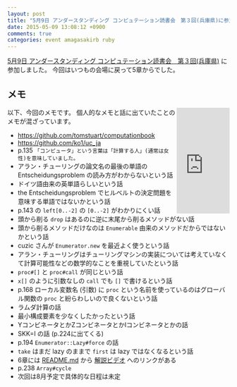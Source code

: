 ```yaml
---
layout: post
title: "5月9日 アンダースタンディング コンピュテーション読書会　第３回(兵庫県)に参加しました"
date: 2015-05-09 13:08:12 +0900
comments: true
categories: event amagasakirb ruby
---
```

[5月9日 アンダースタンディング コンピュテーション読書会　第３回(兵庫県)](http://kokucheese.com/event/index/287707/ "5月9日 アンダースタンディング コンピュテーション読書会　第３回(兵庫県)")
に参加しました。
今回はいつもの会場に戻って5章からでした。

<!--more-->

## メモ

<div style="float:right">
<iframe src="http://rcm-fe.amazon-adsystem.com/e/cm?lt1=_blank&amp;bc1=000000&amp;IS2=1&amp;bg1=FFFFFF&amp;fc1=000000&amp;lc1=0000FF&amp;t=znz-22&amp;o=9&amp;p=8&amp;l=as4&amp;m=amazon&amp;f=ifr&amp;ref=ss_til&amp;asins=487311697X" style="width:120px;height:240px;" scrolling="no" marginwidth="0" marginheight="0" frameborder="0"></iframe>
</div>

以下、今回のメモです。
個人的なメモと話に出ていたことのメモが混ざっています。

- https://github.com/tomstuart/computationbook
- https://github.com/ko1/uc_ja
- p.135 `「コンピュータ」という言葉は「計算する人」(通常は女性)を意味していました。`
- アラン・チューリングの論文名の最後の単語の Entscheidungsproblem の読み方がわからないという話
- ドイツ語由来の英単語らしいという話
- the Entscheidungsproblem でヒルベルトの決定問題を意味する単語ではないかという話
- p.143 の `left[0..-2]` の `[0..-2]` がわかりにくい話
- 頭から削る `drop` はあるのに逆に末尾から削るメソッドがない話
- 頭から削るメソッドだけなのは `Enumerable` 由来のメソッドだからではないかという話
- cuzic さんが `Enumerator.new` を最近よく使うという話
- アラン・チューリングはチューリングマシンの実装については考えていなくて計算可能性などの数学的なことを重視していたという話
- `proc#[]` と `proc#call` が同じという話
- `x[]` のように引数なしの `call` でも `[]` で書けるという話
- p.168 ローカル変数名 (引数) に `proc` という名前を使っているのはグローバル関数の `proc` と紛らわしいので良くないという話
- ラムダ計算の話
- 最小構成要素を少なくしたかったという話
- YコンビネータとかZコンビネータとかIコンビネータとかの話
- SKK=I の話 (p.224に出てくる)
- p.194 `Enumerator::Lazy#force` の話
- `take` はまだ lazy のままで `first` は lazy ではなくなるという話
- 6章には [README.md](https://github.com/tomstuart/computationbook/tree/master/programming_with_nothing "README.md") から [解説ビデオ](http://rubymanor.org/3/videos/programming_with_nothing/ "解説ビデオ") へのリンクがある
- p.238 `Array#cycle`
- 次回は8月予定で具体的な日程は未定
